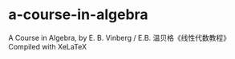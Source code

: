 # a-course-in-algebra
A Course in Algebra, by E. B. Vinberg / E.B. 温贝格《线性代数教程》
Compiled with XeLaTeX
